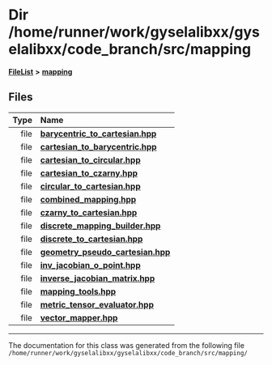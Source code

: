 

# Dir /home/runner/work/gyselalibxx/gyselalibxx/code\_branch/src/mapping



[**FileList**](files.md) **>** [**mapping**](dir_5300298560c4bf255ab9f36681603d89.md)












## Files

| Type | Name |
| ---: | :--- |
| file | [**barycentric\_to\_cartesian.hpp**](barycentric__to__cartesian_8hpp.md) <br> |
| file | [**cartesian\_to\_barycentric.hpp**](cartesian__to__barycentric_8hpp.md) <br> |
| file | [**cartesian\_to\_circular.hpp**](cartesian__to__circular_8hpp.md) <br> |
| file | [**cartesian\_to\_czarny.hpp**](cartesian__to__czarny_8hpp.md) <br> |
| file | [**circular\_to\_cartesian.hpp**](circular__to__cartesian_8hpp.md) <br> |
| file | [**combined\_mapping.hpp**](combined__mapping_8hpp.md) <br> |
| file | [**czarny\_to\_cartesian.hpp**](czarny__to__cartesian_8hpp.md) <br> |
| file | [**discrete\_mapping\_builder.hpp**](discrete__mapping__builder_8hpp.md) <br> |
| file | [**discrete\_to\_cartesian.hpp**](discrete__to__cartesian_8hpp.md) <br> |
| file | [**geometry\_pseudo\_cartesian.hpp**](geometry__pseudo__cartesian_8hpp.md) <br> |
| file | [**inv\_jacobian\_o\_point.hpp**](inv__jacobian__o__point_8hpp.md) <br> |
| file | [**inverse\_jacobian\_matrix.hpp**](inverse__jacobian__matrix_8hpp.md) <br> |
| file | [**mapping\_tools.hpp**](mapping__tools_8hpp.md) <br> |
| file | [**metric\_tensor\_evaluator.hpp**](metric__tensor__evaluator_8hpp.md) <br> |
| file | [**vector\_mapper.hpp**](vector__mapper_8hpp.md) <br> |



























































------------------------------
The documentation for this class was generated from the following file `/home/runner/work/gyselalibxx/gyselalibxx/code_branch/src/mapping/`

